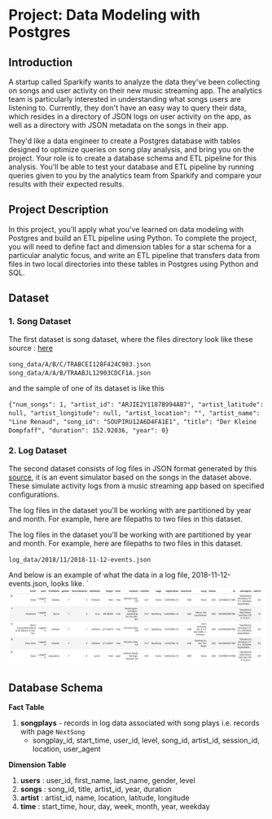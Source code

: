 # Project: Data Modeling with Postgres 

## Introduction 

A startup called Sparkify wants to analyze the data they've been collecting on songs and user activity on their new music streaming app. The analytics team is particularly interested in understanding what songs users are listening to. Currently, they don't have an easy way to query their data, which resides in a directory of JSON logs on user activity on the app, as well as a directory with JSON metadata on the songs in their app.

They'd like a data engineer to create a Postgres database with tables designed to optimize queries on song play analysis, and bring you on the project. Your role is to create a database schema and ETL pipeline for this analysis. You'll be able to test your database and ETL pipeline by running queries given to you by the analytics team from Sparkify and compare your results with their expected results.

## Project Description

In this project, you'll apply what you've learned on data modeling with Postgres and build an ETL pipeline using Python. To complete the project, you will need to define fact and dimension tables for a star schema for a particular analytic focus, and write an ETL pipeline that transfers data from files in two local directories into these tables in Postgres using Python and SQL.

## Dataset
### 1. Song Dataset 

The first dataset is song dataset, where the files directory look like these
source : [here](https://labrosa.ee.columbia.edu/millionsong/)

 `song_data/A/B/C/TRABCEI128F424C983.json`
<br>
 `song_data/A/A/B/TRAABJL12903CDCF1A.json`
 
 and the sample of one of its dataset is like this 
 
`{"num_songs": 1, "artist_id": "ARJIE2Y1187B994AB7", "artist_latitude": null, "artist_longitude": null, "artist_location": "", "artist_name": "Line Renaud", "song_id": "SOUPIRU12A6D4FA1E1", "title": "Der Kleine Dompfaff", "duration": 152.92036, "year": 0}`

### 2. Log Dataset 
The second dataset consists of log files in JSON format generated by this [source](https://github.com/Interana/eventsim), it is an
event simulator based on the songs in the dataset above. These simulate activity logs from a music streaming app based on specified configurations.

The log files in the dataset you'll be working with are partitioned by year and month. For example, here are filepaths to two files in this dataset.

 The log files in the dataset you'll be working with are partitioned by year and month. For example, here are filepaths to two files in this dataset.
 
 `log_data/2018/11/2018-11-12-events.json`
 
 And below is an example of what the data in a log file, 2018-11-12-events.json, looks like.
`![data preview](https://github.com/irfandahusni/Data-Engineering-Nanodegree-Program/blob/main/1.%20Songplay%20Analysis/picture/log-data.png?raw=true)

## Database Schema
<strong>Fact Table</strong>
1. <strong>songplays</strong> - records in log data associated with song plays i.e. records with page `NextSong`
      * songplay_id, start_time, user_id, level, song_id, artist_id, session_id, location, user_agent

<strong>Dimension Table</strong>
  1. <strong>users</strong> : user_id, first_name, last_name, gender, level
  2. <strong>songs</strong> : song_id, title, artist_id, year, duration
  3. <strong>artist</strong> : artist_id, name, location, latitude, longitude
  4. <strong>time</strong> : start_time, hour, day, week, month, year, weekday



